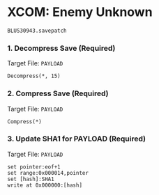 # XCOM: Enemy Unknown 

`BLUS30943.savepatch`

### 1. Decompress Save (Required)

Target File: `PAYLOAD`

```
Decompress(*, 15)
```

### 2. Compress Save (Required)

Target File: `PAYLOAD`

```
Compress(*)
```

### 3. Update SHA1 for PAYLOAD (Required)

Target File: `PAYLOAD`

```
set pointer:eof+1
set range:0x000014,pointer
set [hash]:SHA1
write at 0x000000:[hash]
```

